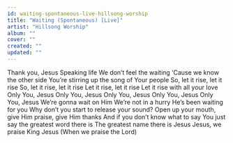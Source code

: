 ```yaml
---
id: waiting-spontaneous-live-hillsong-worship
title: "Waiting (Spontaneous) [Live]"
artist: "Hillsong Worship"
album: ""
cover: ""
created: ""
updated: ""
---
```


Thank you, Jesus
Speaking life
We don’t feel the waiting
‘Cause we know the other side
You’re stirring up the song of Your people
So, let it rise, let it rise
So, let it rise, let it rise
Let it rise, let it rise
Let it rise with all your love
Only You, Jesus
Only You, Jesus
Only You, Jesus
Only You, Jesus
Only You, Jesus
We’re gonna wait on Him
We’re not in a hurry
He’s been waiting for you
Why don’t you start to release your sound?
Open up your mouth, give Him praise, give Him thanks
And if you don’t know what to say
You just say the greatest word there is
The greatest name there is
Jesus
Jesus, we praise King Jesus (When we praise the Lord)